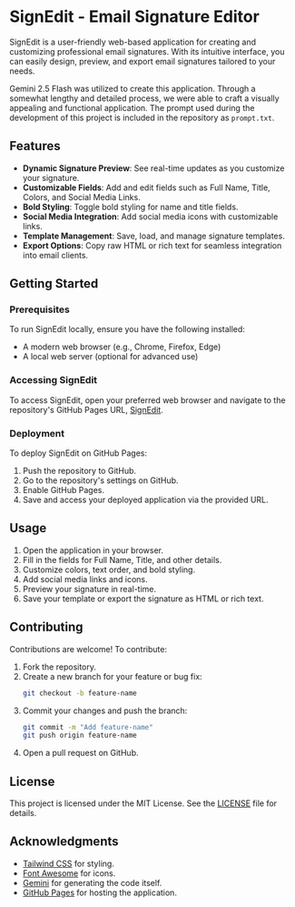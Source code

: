 # SignEdit - Email Signature Editor

SignEdit is a user-friendly web-based application for creating and customizing professional email signatures. With its intuitive interface, you can easily design, preview, and export email signatures tailored to your needs.

Gemini 2.5 Flash was utilized to create this application. Through a somewhat lengthy and detailed process, we were able to craft a visually appealing and functional application. The prompt used during the development of this project is included in the repository as `prompt.txt`.

## Features

- **Dynamic Signature Preview**: See real-time updates as you customize your signature.
- **Customizable Fields**: Add and edit fields such as Full Name, Title, Colors, and Social Media Links.
- **Bold Styling**: Toggle bold styling for name and title fields.
- **Social Media Integration**: Add social media icons with customizable links.
- **Template Management**: Save, load, and manage signature templates.
- **Export Options**: Copy raw HTML or rich text for seamless integration into email clients.

## Getting Started

### Prerequisites

To run SignEdit locally, ensure you have the following installed:

- A modern web browser (e.g., Chrome, Firefox, Edge)
- A local web server (optional for advanced use)

### Accessing SignEdit

To access SignEdit, open your preferred web browser and navigate to the repository's GitHub Pages URL, [SignEdit](https://devsimsek.github.io/SignEdit/).

### Deployment

To deploy SignEdit on GitHub Pages:

1. Push the repository to GitHub.
2. Go to the repository's settings on GitHub.
3. Enable GitHub Pages.
4. Save and access your deployed application via the provided URL.

## Usage

1. Open the application in your browser.
2. Fill in the fields for Full Name, Title, and other details.
3. Customize colors, text order, and bold styling.
4. Add social media links and icons.
5. Preview your signature in real-time.
6. Save your template or export the signature as HTML or rich text.

## Contributing

Contributions are welcome! To contribute:

1. Fork the repository.
2. Create a new branch for your feature or bug fix:
   ```bash
   git checkout -b feature-name
   ```
3. Commit your changes and push the branch:
   ```bash
   git commit -m "Add feature-name"
   git push origin feature-name
   ```
4. Open a pull request on GitHub.

## License

This project is licensed under the MIT License. See the [LICENSE](LICENSE) file for details.

## Acknowledgments

- [Tailwind CSS](https://tailwindcss.com/) for styling.
- [Font Awesome](https://fontawesome.com/) for icons.
- [Gemini](https://gemini.google.com/) for generating the code itself.
- [GitHub Pages](https://pages.github.com/) for hosting the application.
